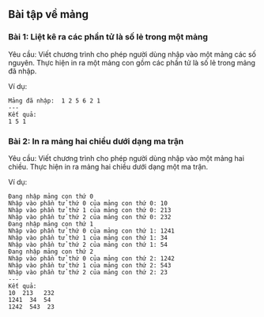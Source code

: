## Bài tập về mảng

### Bài 1: Liệt kê ra các phần tử là số lẻ trong một mảng
Yêu cầu: Viết chương trình cho phép người dùng nhập vào một mảng các số nguyên. Thực hiện in ra một mảng con gồm các phần tử là số lẻ trong mảng đã nhập.

Ví dụ:
```
Mảng đã nhập:  1 2 5 6 2 1
---
Kết quả:
1 5 1
```

### Bài 2: In ra mảng hai chiều dưới dạng ma trận
Yêu cầu: Viết chương trình cho phép người dùng nhập vào một mảng hai chiều. Thực hiện in ra mảng hai chiều dưới dạng một ma trận.

Ví dụ:
```
Đang nhập mảng con thứ 0
Nhập vào phần tử thứ 0 của mảng con thứ 0: 10
Nhập vào phần tử thứ 1 của mảng con thứ 0: 213
Nhập vào phần tử thứ 2 của mảng con thứ 0: 232
Đang nhập mảng con thứ 1
Nhập vào phần tử thứ 0 của mảng con thứ 1: 1241
Nhập vào phần tử thứ 1 của mảng con thứ 1: 34
Nhập vào phần tử thứ 2 của mảng con thứ 1: 54
Đang nhập mảng con thứ 2
Nhập vào phần tử thứ 0 của mảng con thứ 2: 1242
Nhập vào phần tử thứ 1 của mảng con thứ 2: 543
Nhập vào phần tử thứ 2 của mảng con thứ 2: 23
---
Kết quả:
10  213   232
1241  34  54
1242  543  23
```